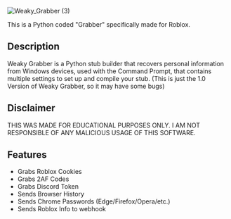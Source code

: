 ![Weaky_Grabber (3)](https://user-images.githubusercontent.com/121674809/218276118-bbc2cac1-b39e-4006-ad9f-b516758e828b.png)

This is a Python coded "Grabber" specifically made for Roblox.

## Description
Weaky Grabber is a Python stub builder that recovers personal information from Windows devices, used with the Command Prompt, that contains multiple settings to set up and compile your stub. (This is just the 1.0 Version of Weaky Grabber, so it may have some bugs)

## Disclaimer
THIS WAS MADE FOR EDUCATIONAL PURPOSES ONLY. I AM NOT RESPONSIBLE OF ANY MALICIOUS USAGE OF THIS SOFTWARE.

## Features
- Grabs Roblox Cookies
- Grabs 2AF Codes
- Grabs Discord Token
- Sends Browser History
- Sends Chrome Passwords (Edge/Firefox/Opera/etc.)
- Sends Roblox Info to webhook
